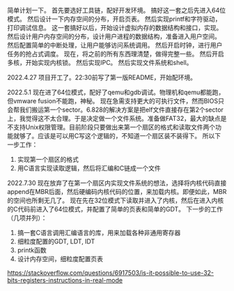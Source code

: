 简单计划一下。
首先要选好工具链，配好开发环境。
搞好这一套之后先进入64位模式。
然后设计一下内存空间的分布，开启页表。
然后实现printf和字符驱动，打印调试信息。
这一套搞好以后，开始设计虚拟内存的数据结构和接口，实现。
然后设计用户内存空间的分布，设计用户进程的数据结构，准备进入用户空间。
然后配置简单的中断处理，让用户能够访问系统调用。
然后开启时钟，进行用户任务的抢占式调度。
现在，将之前的所有东西理清楚，做得完整一些。
然后开启多核，开始实现内核锁。
然后实现IPC。
然后实现文件系统和shell。

2022.4.27
项目开工了。22:30前写了第一版README，开始配环境。

2022.5.1
现在进了64位模式，配好了qemu和gdb调试。物理机和qemu都能跑，但vmware fusion不能跑，神秘。
现在急需支持更大的可执行文件，然而BIOS只会帮我们搬运第一个sector。6.828的解决方案是把elf文件直接存在第2个sector上，我觉得这不太合理。于是决定做一个文件系统。准备做FAT32，最大的缺点是不支持Unix权限管理。目前阶段只要做出来第一个扇区的格式和读取文件两个功能就够了。应该是可以用C写这个逻辑的，不知道一个扇区装不装得下。
所以下一步工作：
1. 实现第一个扇区的格式
2. 用C语言实现读取逻辑，然后将汇编和C链成一个文件

2022.7.30
现在放弃了在第一个扇区内实现文件系统的想法，选择将内核代码直接append在MBR后面，然后硬编码内核代码的位置，来加载内核。即便如此，MBR的空间也所剩无几了。
现在先在32位模式下读取并进入了内核，然后在进入内核的C代码前进入了64位模式，并配置了简单的页表和简单的GDT。
下一步的工作（几项并列）：
1. 搞一套C语言调用汇编语言的库，用来加载各种非通用寄存器
2. 细粒度配置的GDT, LDT, IDT
3. printk函数
4. 设计内存空间，细粒度配置页表

https://stackoverflow.com/questions/6917503/is-it-possible-to-use-32-bits-registers-instructions-in-real-mode